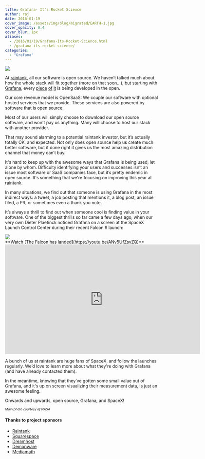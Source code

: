 ```yaml
---
title: Grafana- It's Rocket Science
author: raj
date: 2016-01-19
cover_image: /assets/img/blog/migrated/EARTH-1.jpg
cover_opacity: 0.4
cover_blur: 1px
aliases:
  - /2016/01/19/Grafana-Its-Rocket-Science.html
  - /grafana-its-rocket-science/
categories:
  - "Grafana"
---
```


<img src="/assets/img/v2/rocket_science_twitter.png">

At <a href="http://raintank.io" target="_blank">raintank</a>, all our software is open source. We haven’t talked much about how the whole stack will fit together (more on that soon…), but starting with <a href="http://www.grafana.org" target="_blank">Grafana</a>, every <a href="https://github.com/raintank/litmus-plugin" target="_blank">piece</a> <a href="https://github.com/raintank/raintank-metric" target="_blank">of</a> <a href="https://github.com/raintank/raintank-probe" target="_blank">it</a> is being developed in the open.

Our core revenue model is OpenSaaS: We couple our software with optional hosted services that we provide. These services are also powered by software that is open source.

Most of our users will simply choose to download our open source software, and won't pay us anything. Many will choose to host our stack with another provider.

That may sound alarming to a potential raintank investor, but it’s actually totally OK, and expected. Not only does open source help us create much better software, but if done right it gives us the most amazing distribution channel that money can’t buy.

It's hard to keep up with the awesome ways that Grafana is being used, let alone by whom. Difficulty identifying  your users and successes isn’t an issue most software or SaaS companies face, but it’s pretty endemic in open source. It's something that we're focusing on improving this year at raintank.

In many situations, we find out that someone is using Grafana in the most indirect ways: a tweet, a job posting that mentions it, a blog post, an issue filed, a PR, or sometimes even a thank you note.

It’s always a thrill to find out when someone cool is finding value in your software. One of the biggest thrills so far came a few days ago, when our very own Dieter Plaetinck noticed  Grafana on a screen at the SpaceX Launch Control Center during their recent Falcon 9 launch:


<img src="/assets/img/v2/grafana-spotted.png" />

<br/>
**Watch [The Falcon has landed](https://youtu.be/ANv5UfZsvZQ)**
<br/>

<iframe width="640" height="360" src="https://www.youtube.com/embed/ANv5UfZsvZQ" frameborder="0" allowfullscreen></iframe>

A bunch of us at raintank are huge fans of SpaceX, and follow the launches regularly. We’d love to learn more about what they're doing with Grafana (and have already contacted them).

In the meantime, knowing that they’ve gotten some small value out of Grafana, and it's up on screen visualizing their measurement data, is just an awesome feeling.

Onwards and upwards, open source, Grafana, and SpaceX!

<div style="font-size:75%"><em>Main photo courtesy of NASA</em></div>

#### Thanks to project sponsors

* [Raintank](http://raintank.io)
* [Squarespace](http://www.squarespace.com)
* [Dreamhost](http://www.dreamhost.com)
* [Demonware](http://www.demonware.net)
* [Mediamath](https://developer.mediamath.com/OpenSource)
